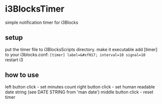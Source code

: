 # i3BlocksTimer
simple notification timer for i3Blocks

## setup
put the timer file to i3BlocksScripts directory.
make it executable
add [timer] to your i3blocks.conf:
`
[timer]
label=&#xf017;
interval=10
signal=10
`
restart i3

## how to use
left button click - set minutes count
right button click - set human readable date string (see DATE STRING from 'man date')
middle button click - reset timer
